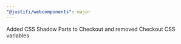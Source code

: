 ```yaml
---
"@justifi/webcomponents": major
---
```


Added CSS Shadow Parts to Checkout and removed Checkout CSS variables
